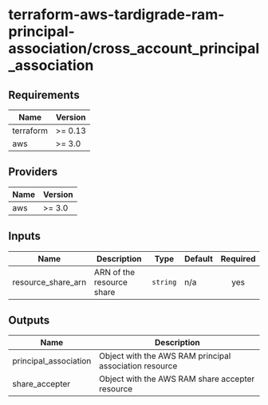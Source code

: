# terraform-aws-tardigrade-ram-principal-association/cross_account_principal_association

<!-- BEGIN TFDOCS -->
## Requirements

| Name | Version |
|------|---------|
| terraform | >= 0.13 |
| aws | >= 3.0 |

## Providers

| Name | Version |
|------|---------|
| aws | >= 3.0 |

## Inputs

| Name | Description | Type | Default | Required |
|------|-------------|------|---------|:--------:|
| resource\_share\_arn | ARN of the resource share | `string` | n/a | yes |

## Outputs

| Name | Description |
|------|-------------|
| principal\_association | Object with the AWS RAM principal association resource |
| share\_accepter | Object with the AWS RAM share accepter resource |

<!-- END TFDOCS -->
